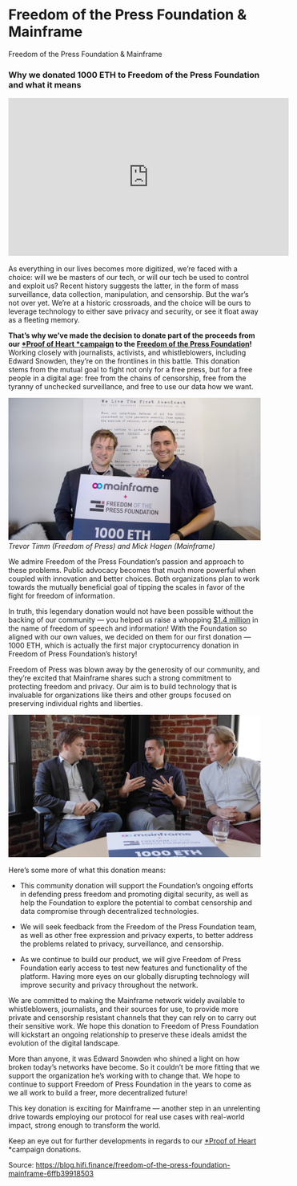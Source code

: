 
# Freedom of the Press Foundation & Mainframe

Freedom of the Press Foundation & Mainframe

### Why we donated 1000 ETH to Freedom of the Press Foundation and what it means

<center><iframe width="560" height="315" src="https://www.youtube.com/embed/f0YlYi6nEgo" frameborder="0" allowfullscreen></iframe></center>

As everything in our lives becomes more digitized, we’re faced with a choice: will we be masters of our tech, or will our tech be used to control and exploit us? Recent history suggests the latter, in the form of mass surveillance, data collection, manipulation, and censorship. But the war’s not over yet. We’re at a historic crossroads, and the choice will be ours to leverage technology to either save privacy and security, or see it float away as a fleeting memory.

**That’s why we’ve made the decision to donate part of the proceeds from our [*Proof of Heart *campaign](https://blog.mainframe.com/1-4m-raised-for-charity-in-proof-of-heart-423e98a05992) to the [Freedom of the Press Foundation](https://freedom.press/)!** Working closely with journalists, activists, and whistleblowers, including Edward Snowden, they’re on the frontlines in this battle. This donation stems from the mutual goal to fight not only for a free press, but for a free people in a digital age: free from the chains of censorship, free from the tyranny of unchecked surveillance, and free to use our data how we want.

![](../images/2018-06-18_freedom-of-the-press-foundation-mainframe/1_PCbUgdKgjo2Iz68RpDl6FA.jpeg)*Trevor Timm (Freedom of Press) and Mick Hagen (Mainframe)*

We admire Freedom of the Press Foundation’s passion and approach to these problems. Public advocacy becomes that much more powerful when coupled with innovation and better choices. Both organizations plan to work towards the mutually beneficial goal of tipping the scales in favor of the fight for freedom of information.

In truth, this legendary donation would not have been possible without the backing of our community — you helped us raise a whopping [$1.4 million](https://blog.mainframe.com/1-4m-raised-for-charity-in-proof-of-heart-423e98a05992) in the name of freedom of speech and information! With the Foundation so aligned with our own values, we decided on them for our first donation — 1000 ETH, which is actually the first major cryptocurrency donation in Freedom of Press Foundation’s history!

Freedom of Press was blown away by the generosity of our community, and they’re excited that Mainframe shares such a strong commitment to protecting freedom and privacy. Our aim is to build technology that is invaluable for organizations like theirs and other groups focused on preserving individual rights and liberties.

![](../images/2018-06-18_freedom-of-the-press-foundation-mainframe/1_3aSsk_VCE_Q8RX72n3c7Zw.jpeg)

Here’s some more of what this donation means:

* This community donation will support the Foundation’s ongoing efforts in defending press freedom and promoting digital security, as well as help the Foundation to explore the potential to combat censorship and data compromise through decentralized technologies.

* We will seek feedback from the Freedom of the Press Foundation team, as well as other free expression and privacy experts, to better address the problems related to privacy, surveillance, and censorship.

* As we continue to build our product, we will give Freedom of Press Foundation early access to test new features and functionality of the platform. Having more eyes on our globally disrupting technology will improve security and privacy throughout the network.

We are committed to making the Mainframe network widely available to whistleblowers, journalists, and their sources for use, to provide more private and censorship resistant channels that they can rely on to carry out their sensitive work. We hope this donation to Freedom of Press Foundation will kickstart an ongoing relationship to preserve these ideals amidst the evolution of the digital landscape.

More than anyone, it was Edward Snowden who shined a light on how broken today’s networks have become. So it couldn’t be more fitting that we support the organization he’s working with to change that. We hope to continue to support Freedom of Press Foundation in the years to come as we all work to build a freer, more decentralized future!

This key donation is exciting for Mainframe — another step in an unrelenting drive towards employing our protocol for real use cases with real-world impact, strong enough to transform the world.

Keep an eye out for further developments in regards to our [*Proof of Heart](https://blog.mainframe.com/1-4m-raised-for-charity-in-proof-of-heart-423e98a05992) *campaign donations.


Source: https://blog.hifi.finance/freedom-of-the-press-foundation-mainframe-6ffb39918503
